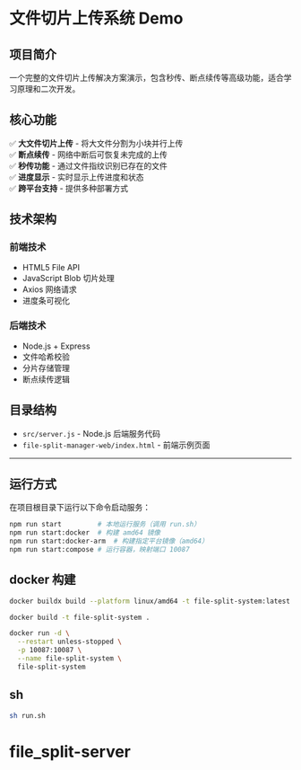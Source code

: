 # 文件切片上传系统 Demo

## 项目简介
一个完整的文件切片上传解决方案演示，包含秒传、断点续传等高级功能，适合学习原理和二次开发。

## 核心功能
✅ **大文件切片上传** - 将大文件分割为小块并行上传  
✅ **断点续传** - 网络中断后可恢复未完成的上传  
✅ **秒传功能** - 通过文件指纹识别已存在的文件  
✅ **进度显示** - 实时显示上传进度和状态  
✅ **跨平台支持** - 提供多种部署方式  

## 技术架构
### 前端技术
- HTML5 File API
- JavaScript Blob 切片处理
- Axios 网络请求
- 进度条可视化

### 后端技术
- Node.js + Express
- 文件哈希校验
- 分片存储管理
- 断点续传逻辑

## 目录结构

- `src/server.js` - Node.js 后端服务代码  
- `file-split-manager-web/index.html` - 前端示例页面

---

## 运行方式

在项目根目录下运行以下命令启动服务：


```sh
npm run start         # 本地运行服务（调用 run.sh）
npm run start:docker  # 构建 amd64 镜像
npm run start:docker-arm  # 构建指定平台镜像（amd64）
npm run start:compose # 运行容器，映射端口 10087

```


##  docker 构建 
```sh
docker buildx build --platform linux/amd64 -t file-split-system:latest .

docker build -t file-split-system .

docker run -d \
  --restart unless-stopped \
  -p 10087:10087 \
  --name file-split-system \
  file-split-system

```

##  sh
```sh
sh run.sh
```
# file_split-server
